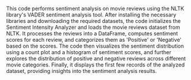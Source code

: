 This code performs sentiment analysis on movie reviews using the NLTK library's VADER sentiment analysis tool. After installing the necessary libraries and downloading the required datasets, the code initializes the Sentiment Intensity Analyzer and loads the movie reviews dataset from NLTK. It processes the reviews into a DataFrame, computes sentiment scores for each review, and categorizes them as 'Positive' or 'Negative' based on the scores. The code then visualizes the sentiment distribution using a count plot and a histogram of sentiment scores, and further explores the distribution of positive and negative reviews across different movie categories. Finally, it displays the first few records of the analyzed dataset, providing insights into the sentiment analysis results.
